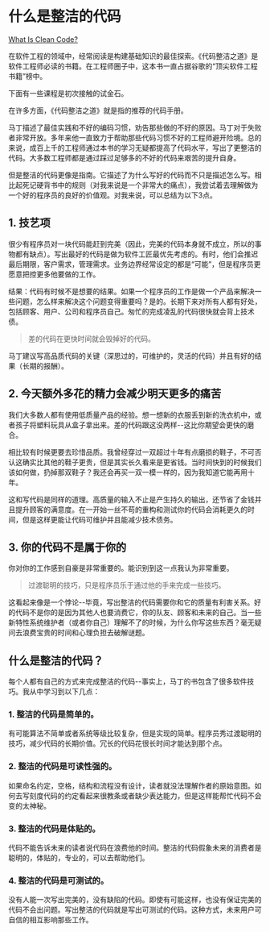 # 什么是整洁的代码

[What Is Clean Code?](https://link.medium.com/NlFySBpELV)

在软件工程的领域中，经常阅读是构建基础知识的最佳探索。《代码整洁之道》是软件工程师必读的书籍。在工程师圈子中，这本书一直占据谷歌的“顶尖软件工程书籍”榜中。

下面有一些课程是初次接触的试金石。

在许多方面，《代码整洁之道》就是指的推荐的代码手册。

马丁描述了最佳实践和不好的编码习惯，劝告那些做的不好的原因。马丁对于失败者非常开放。多年来他一直致力于帮助那些代码习惯不好的工程师避开险境。总的来说，成百上千的工程师通过本书的学习无疑都提高了代码水平，写出了更整洁的代码。大多数工程师都是通过踩过足够多的不好的代码来艰苦的提升自身。

但是整洁的代码更像是指南。它描述了为什么写好的代码而不只是描述怎么写。相比起死记硬背书中的规则（对我来说是一个非常大的痛点），我尝试着去理解做为一个好的程序员的良好的价值观。对我来说，可以总结为以下3点。

## 1. 技艺项

很少有程序员对一块代码能赶到完美（因此，完美的代码本身就不成立，所以的事物都有缺点）。写出最好的代码是做为软件工匠最优先考虑的。有时，他们会推迟最后期限，客户需求，管理需求。业务边界经常设定的都是“可能”，但是程序员更愿意把控更多他要做的工作。

结果：代码有时候不是想要的结果。如果一个程序员的工作是做一个产品来解决一些问题，怎么样来解决这个问题变得重要吗？是的。长期下来对所有人都有好处，包括顾客、用户、公司和程序员自己。匆忙的完成凌乱的代码很快就会背上技术债。

> 差的代码在更快时间就会毁掉好的代码。

马丁建议写高品质代码的关键（深思过的，可维护的，灵活的代码）并且有好的结果（长期的报酬）。

## 2. 今天额外多花的精力会减少明天更多的痛苦

我们大多数人都有使用低质量产品的经验。想一想新的衣服丢到新的洗衣机中，或者孩子将塑料玩具从盒子拿出来。差的代码跟这没两样--这比你期望会更快的磨合。

相比较有时候更要去珍惜品质。我曾经穿过一双超过十年有点磨损的鞋子，不可否认这确实比其他的鞋子更贵，但是其实长久看来是更省钱。当时间快到的时候我们该如何做，扔掉那双鞋子？我还会再买一双一模一样的，因为我知道它能再用十年。

这和写代码是同样的道理。高质量的输入不止是产生持久的输出，还节省了金钱并且提升顾客的满意度。在一开始一丝不苟的重构和测试你的代码会消耗更久的时间，但是这样更能让代码可维护并且能减少技术债务。

## 3. 你的代码不是属于你的

你对你的工作感到自豪是非常重要的。能识别到这一点我认为非常重要。

> 过渡聪明的技巧，只是程序员乐于通过他的手来完成一些技巧。

这看起来像是一个悖论--毕竟，写出整洁的代码需要你和它的质量有利害关系。好的代码不是你的是因为其他人也要消费它，你的队友、顾客和未来的自己。当一些新特性系统维护者（或者你自己）理解不了的时候，为什么你写这些东西？毫无疑问去浪费宝贵的时间和心理负担去破解谜题。

## 什么是整洁的代码？

每个人都有自己的方式来完成整洁的代码--事实上，马丁的书包含了很多软件技巧。我从中学习到以下几点：

### 1. 整洁的代码是简单的。

有可能算法不简单或者系统等级比较复杂，但是实现的简单。程序员秀过渡聪明的技巧，减少代码的长期价值。冗长的代码花很长时间才能达到那个点。

### 2. 整洁的代码是可读性强的。

如果命名约定，空格，结构和流程没有设计，读者就没法理解作者的原始意图。如何去写刻度代码的约定看起来很教条或者缺少表达能力，但是这样能帮忙代码不会变的太神秘。

### 3. 整洁的代码是体贴的。

代码不能告诉未来的读者说代码在浪费他的时间。整洁的代码假象未来的消费者是聪明的，体贴的，专业的，可以去帮助他们。

### 4. 整洁的代码是可测试的。

没有人能一次写出完美的，没有缺陷的代码。即使有可能这样，也没有保证完美的代码不会出问题。写出整洁的代码就是写出可测试的代码。这种方式，未来用户可自信的相互影响那些工作。